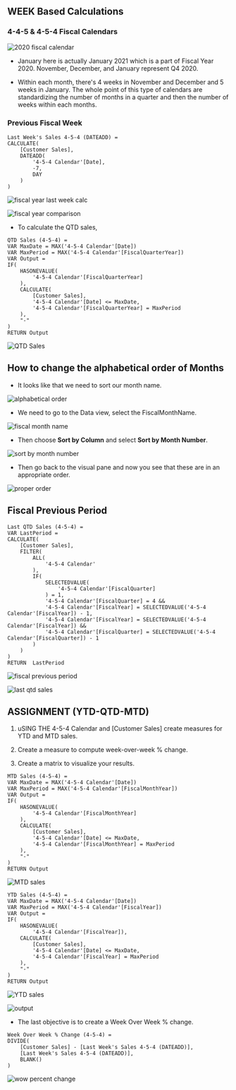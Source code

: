 ## WEEK Based Calculations

### 4-4-5 & 4-5-4 Fiscal Calendars

![2020 fiscal calendar](/Time_pictures/2020%20fiscal%20calendar.PNG "2020 fiscal calendar")


- January here is actually January 2021 which is a part of Fiscal Year 2020. November, December, and January represent Q4 2020.

- Within each month, there's 4 weeks in November and December and 5 weeks in January. The whole point of this type of calendars are standardizing the number of months in a quarter and then the number of weeks within each months.


### Previous Fiscal Week


```
Last Week's Sales 4-5-4 (DATEADD) = 
CALCULATE(
    [Customer Sales],
    DATEADD(
        '4-5-4 Calendar'[Date],
        -7,
        DAY
    )
)
```

![fiscal year last week calc](/Time_pictures/fiscal%20year%20last%20week%20calc.PNG "fiscal year last week calc")


![fiscal year comparison](/Time_pictures/fiscal%20year%20comparison.PNG "fiscal year comparison")


- To calculate the QTD sales,

```
QTD Sales (4-5-4) = 
VAR MaxDate = MAX('4-5-4 Calendar'[Date])
VAR MaxPeriod = MAX('4-5-4 Calendar'[FiscalQuarterYear])
VAR Output =
IF(
    HASONEVALUE(
        '4-5-4 Calendar'[FiscalQuarterYear]
    ),
    CALCULATE(
        [Customer Sales],
        '4-5-4 Calendar'[Date] <= MaxDate,
        '4-5-4 Calendar'[FiscalQuarterYear] = MaxPeriod
    ),
    "-"
)
RETURN Output
```

![QTD Sales](/Time_pictures/QTD%20sales.PNG "qtd sales")


## How to change the alphabetical order of Months

- It looks like that we need to sort our month name.

![alphabetical order](/Time_pictures/alphabetical%20order.PNG "alphabetical order")


- We need to go to the Data view, select the FiscalMonthName.


![fiscal month name](/Time_pictures/fiscal%20month%20name.PNG "fiscal month name")


- Then choose **Sort by Column** and select **Sort by Month Number**.


![sort by month number](/Time_pictures/sort%20by%20month%20number.png "sort by month number")


- Then go back to the visual pane and now you see that these are in an appropriate order.


![proper order](/Time_pictures/sorted%20properly.png "sorted properly")


## Fiscal Previous Period

```
Last QTD Sales (4-5-4) = 
VAR LastPeriod =
CALCULATE(
    [Customer Sales],
    FILTER(
        ALL(
            '4-5-4 Calendar'
        ),
        IF(
            SELECTEDVALUE(
                '4-5-4 Calendar'[FiscalQuarter]
            ) = 1,
            '4-5-4 Calendar'[FiscalQuarter] = 4 && 
            '4-5-4 Calendar'[FiscalYear] = SELECTEDVALUE('4-5-4 Calendar'[FiscalYear]) - 1,
            '4-5-4 Calendar'[FiscalYear] = SELECTEDVALUE('4-5-4 Calendar'[FiscalYear]) && 
            '4-5-4 Calendar'[FiscalQuarter] = SELECTEDVALUE('4-5-4 Calendar'[FiscalQuarter]) - 1
        )
    )
)
RETURN  LastPeriod
```

![fiscal previous period](/Time_pictures/fiscal%20previous%20period.png "fiscal previous period")


![last qtd sales](/Time_pictures/last%20qtd%20sales.PNG "last qtd sales")



## ASSIGNMENT (YTD-QTD-MTD)

1. uSING THE 4-5-4 Calendar and [Customer Sales] create measures for YTD and MTD sales.

2. Create a measure to compute week-over-week % change.

3. Create a matrix to visualize your results.


```
MTD Sales (4-5-4) =
VAR MaxDate = MAX('4-5-4 Calendar'[Date])
VAR MaxPeriod = MAX('4-5-4 Calendar'[FiscalMonthYear])
VAR Output =
IF(
    HASONEVALUE(
        '4-5-4 Calendar'[FiscalMonthYear]
    ),
    CALCULATE(
        [Customer Sales],
        '4-5-4 Calendar'[Date] <= MaxDate,
        '4-5-4 Calendar'[FiscalMonthYear] = MaxPeriod
    ),
    "-"
)
RETURN Output
```

![MTD sales](/Time_pictures/MTD%20sales.PNG "MTD sales")


```
YTD Sales (4-5-4) = 
VAR MaxDate = MAX('4-5-4 Calendar'[Date])
VAR MaxPeriod = MAX('4-5-4 Calendar'[FiscalYear])
VAR Output =
IF(
    HASONEVALUE(
        '4-5-4 Calendar'[FiscalYear]),
    CALCULATE(
        [Customer Sales],
        '4-5-4 Calendar'[Date] <= MaxDate,
        '4-5-4 Calendar'[FiscalYear] = MaxPeriod
    ),
    "-"
)
RETURN Output
```

![YTD sales](/Time_pictures/YTD%20sales.PNG "YTD sales")


![output](/Time_pictures/output.PNG "output")


- The last objective is to create a Week Over Week % change.

```
Week Over Week % Change (4-5-4) = 
DIVIDE(
    [Customer Sales] - [Last Week's Sales 4-5-4 (DATEADD)],
    [Last Week's Sales 4-5-4 (DATEADD)],
    BLANK()
)
```

![wow percent change](/Time_pictures/WOW%20percent%20change.PNG "wow percent change")

